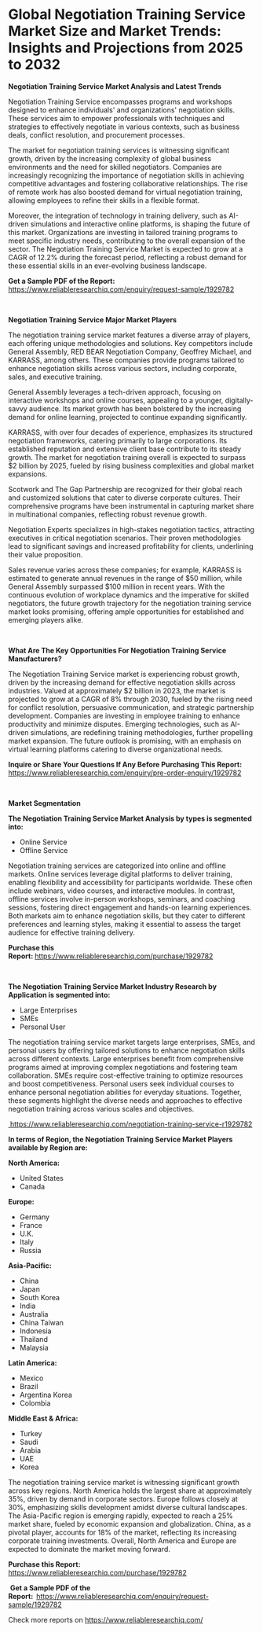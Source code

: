<p><h1>Global Negotiation Training Service Market Size and Market Trends: Insights and Projections from 2025 to 2032</h1></p><p><strong>Negotiation Training Service Market Analysis and Latest Trends</strong></p>
<p><p>Negotiation Training Service encompasses programs and workshops designed to enhance individuals' and organizations' negotiation skills. These services aim to empower professionals with techniques and strategies to effectively negotiate in various contexts, such as business deals, conflict resolution, and procurement processes. </p><p>The market for negotiation training services is witnessing significant growth, driven by the increasing complexity of global business environments and the need for skilled negotiators. Companies are increasingly recognizing the importance of negotiation skills in achieving competitive advantages and fostering collaborative relationships. The rise of remote work has also boosted demand for virtual negotiation training, allowing employees to refine their skills in a flexible format.</p><p>Moreover, the integration of technology in training delivery, such as AI-driven simulations and interactive online platforms, is shaping the future of this market. Organizations are investing in tailored training programs to meet specific industry needs, contributing to the overall expansion of the sector. The Negotiation Training Service Market is expected to grow at a CAGR of 12.2% during the forecast period, reflecting a robust demand for these essential skills in an ever-evolving business landscape.</p></p>
<p><strong>Get a Sample PDF of the Report:&nbsp;</strong> <a href="https://www.reliableresearchiq.com/enquiry/request-sample/1929782?utm_campaign=2277&utm_medium=2&utm_source=Github&utm_content=ia&utm_term=29032025&utm_id=negotiation-training-service">https://www.reliableresearchiq.com/enquiry/request-sample/1929782</a></p>
<p>&nbsp;</p>
<p><strong>Negotiation Training Service Major Market Players</strong></p>
<p><p>The negotiation training service market features a diverse array of players, each offering unique methodologies and solutions. Key competitors include General Assembly, RED BEAR Negotiation Company, Geoffrey Michael, and KARRASS, among others. These companies provide programs tailored to enhance negotiation skills across various sectors, including corporate, sales, and executive training.</p><p>General Assembly leverages a tech-driven approach, focusing on interactive workshops and online courses, appealing to a younger, digitally-savvy audience. Its market growth has been bolstered by the increasing demand for online learning, projected to continue expanding significantly. </p><p>KARRASS, with over four decades of experience, emphasizes its structured negotiation frameworks, catering primarily to large corporations. Its established reputation and extensive client base contribute to its steady growth. The market for negotiation training overall is expected to surpass $2 billion by 2025, fueled by rising business complexities and global market expansions.</p><p>Scotwork and The Gap Partnership are recognized for their global reach and customized solutions that cater to diverse corporate cultures. Their comprehensive programs have been instrumental in capturing market share in multinational companies, reflecting robust revenue growth.</p><p>Negotiation Experts specializes in high-stakes negotiation tactics, attracting executives in critical negotiation scenarios. Their proven methodologies lead to significant savings and increased profitability for clients, underlining their value proposition.</p><p>Sales revenue varies across these companies; for example, KARRASS is estimated to generate annual revenues in the range of $50 million, while General Assembly surpassed $100 million in recent years. With the continuous evolution of workplace dynamics and the imperative for skilled negotiators, the future growth trajectory for the negotiation training service market looks promising, offering ample opportunities for established and emerging players alike.</p></p>
<p>&nbsp;</p>
<p><strong>What Are The Key Opportunities For Negotiation Training Service Manufacturers?</strong></p>
<p><p>The Negotiation Training Service market is experiencing robust growth, driven by the increasing demand for effective negotiation skills across industries. Valued at approximately $2 billion in 2023, the market is projected to grow at a CAGR of 8% through 2030, fueled by the rising need for conflict resolution, persuasive communication, and strategic partnership development. Companies are investing in employee training to enhance productivity and minimize disputes. Emerging technologies, such as AI-driven simulations, are redefining training methodologies, further propelling market expansion. The future outlook is promising, with an emphasis on virtual learning platforms catering to diverse organizational needs.</p></p>
<p><strong>Inquire or Share Your Questions If Any Before Purchasing This Report:</strong> <a href="https://www.reliableresearchiq.com/enquiry/pre-order-enquiry/1929782?utm_campaign=2277&utm_medium=2&utm_source=Github&utm_content=ia&utm_term=29032025&utm_id=negotiation-training-service">https://www.reliableresearchiq.com/enquiry/pre-order-enquiry/1929782</a></p>
<p>&nbsp;</p>
<p><strong>Market Segmentation</strong></p>
<p><strong>The Negotiation Training Service Market Analysis by types is segmented into:</strong></p>
<p><ul><li>Online Service</li><li>Offline Service</li></ul></p>
<p><p>Negotiation training services are categorized into online and offline markets. Online services leverage digital platforms to deliver training, enabling flexibility and accessibility for participants worldwide. These often include webinars, video courses, and interactive modules. In contrast, offline services involve in-person workshops, seminars, and coaching sessions, fostering direct engagement and hands-on learning experiences. Both markets aim to enhance negotiation skills, but they cater to different preferences and learning styles, making it essential to assess the target audience for effective training delivery.</p></p>
<p><strong>Purchase this Report:&nbsp;</strong><a href="https://www.reliableresearchiq.com/purchase/1929782?utm_campaign=2277&utm_medium=2&utm_source=Github&utm_content=ia&utm_term=29032025&utm_id=negotiation-training-service">https://www.reliableresearchiq.com/purchase/1929782</a></p>
<p>&nbsp;</p>
<p><strong>The Negotiation Training Service Market Industry Research by Application is segmented into:</strong></p>
<p><ul><li>Large Enterprises</li><li>SMEs</li><li>Personal User</li></ul></p>
<p><p>The negotiation training service market targets large enterprises, SMEs, and personal users by offering tailored solutions to enhance negotiation skills across different contexts. Large enterprises benefit from comprehensive programs aimed at improving complex negotiations and fostering team collaboration. SMEs require cost-effective training to optimize resources and boost competitiveness. Personal users seek individual courses to enhance personal negotiation abilities for everyday situations. Together, these segments highlight the diverse needs and approaches to effective negotiation training across various scales and objectives.</p></p>
<p><a href="https://www.reliableresearchiq.com/negotiation-training-service-r1929782?utm_campaign=2277&utm_medium=2&utm_source=Github&utm_content=ia&utm_term=29032025&utm_id=negotiation-training-service">&nbsp;https://www.reliableresearchiq.com/negotiation-training-service-r1929782</a></p>
<p><strong>In terms of Region, the Negotiation Training Service Market Players available by Region are:</strong></p>
<p>
    <p> <strong> North America: </strong>
        <ul>
            <li>United States</li>
            <li>Canada</li>
        </ul>
        </p> 
    <p> <strong> Europe: </strong>
        <ul>
            <li>Germany</li>
            <li>France</li>
            <li>U.K.</li>
            <li>Italy</li>
            <li>Russia</li>
        </ul>
        </p> 
    <p> <strong> Asia-Pacific: </strong>
        <ul>
            <li>China</li>
            <li>Japan</li>
            <li>South Korea</li>
            <li>India</li>
            <li>Australia</li>
            <li>China Taiwan</li>
            <li>Indonesia</li>
            <li>Thailand</li>
            <li>Malaysia</li>
        </ul>
        </p> 
    <p> <strong> Latin America: </strong>
        <ul>
            <li>Mexico</li>
            <li>Brazil</li>
            <li>Argentina Korea</li>
            <li>Colombia</li>
        </ul>
        </p> 
    <p> <strong> Middle East & Africa: </strong>
        <ul>
            <li>Turkey</li>
            <li>Saudi</li>
            <li>Arabia</li>
            <li>UAE</li>
            <li>Korea</li>
        </ul>
    </p>
    </p>
<p><p>The negotiation training service market is witnessing significant growth across key regions. North America holds the largest share at approximately 35%, driven by demand in corporate sectors. Europe follows closely at 30%, emphasizing skills development amidst diverse cultural landscapes. The Asia-Pacific region is emerging rapidly, expected to reach a 25% market share, fueled by economic expansion and globalization. China, as a pivotal player, accounts for 18% of the market, reflecting its increasing corporate training investments. Overall, North America and Europe are expected to dominate the market moving forward.</p></p>
<p><strong>Purchase this Report: </strong><a href="https://www.reliableresearchiq.com/purchase/1929782?utm_campaign=2277&utm_medium=2&utm_source=Github&utm_content=ia&utm_term=29032025&utm_id=negotiation-training-service">https://www.reliableresearchiq.com/purchase/1929782</a></p>
<p>&nbsp;<strong>Get a Sample PDF of the Report:&nbsp;&nbsp;</strong><a href="https://www.reliableresearchiq.com/enquiry/request-sample/1929782?utm_campaign=2277&utm_medium=2&utm_source=Github&utm_content=ia&utm_term=29032025&utm_id=negotiation-training-service">https://www.reliableresearchiq.com/enquiry/request-sample/1929782</a></p>
<p><strong></strong></p>
<p>Check more reports on <a href="https://www.reliableresearchiq.com/?utm_campaign=2277&utm_medium=2&utm_source=Github&utm_content=ia&utm_term=29032025&utm_id=negotiation-training-service">https://www.reliableresearchiq.com/</a></p>